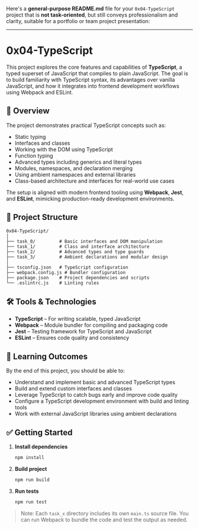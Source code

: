 Here's a **general-purpose README.md** file for your `0x04-TypeScript` project that is **not task-oriented**, but still conveys professionalism and clarity, suitable for a portfolio or team project presentation:

---

# 0x04-TypeScript

This project explores the core features and capabilities of **TypeScript**, a typed superset of JavaScript that compiles to plain JavaScript. The goal is to build familiarity with TypeScript syntax, its advantages over vanilla JavaScript, and how it integrates into frontend development workflows using Webpack and ESLint.

## 📘 Overview

The project demonstrates practical TypeScript concepts such as:

* Static typing
* Interfaces and classes
* Working with the DOM using TypeScript
* Function typing
* Advanced types including generics and literal types
* Modules, namespaces, and declaration merging
* Using ambient namespaces and external libraries
* Class-based architecture and interfaces for real-world use cases

The setup is aligned with modern frontend tooling using **Webpack**, **Jest**, and **ESLint**, mimicking production-ready development environments.

## 🚀 Project Structure

```plaintext
0x04-TypeScript/
│
├── task_0/         # Basic interfaces and DOM manipulation
├── task_1/         # Class and interface architecture
├── task_2/         # Advanced types and type guards
├── task_3/         # Ambient declarations and modular design
│
├── tsconfig.json   # TypeScript configuration
├── webpack.config.js # Bundler configuration
├── package.json    # Project dependencies and scripts
└── .eslintrc.js    # Linting rules
```

## 🛠️ Tools & Technologies

* **TypeScript** – For writing scalable, typed JavaScript
* **Webpack** – Module bundler for compiling and packaging code
* **Jest** – Testing framework for TypeScript and JavaScript
* **ESLint** – Ensures code quality and consistency

## 🧠 Learning Outcomes

By the end of this project, you should be able to:

* Understand and implement basic and advanced TypeScript types
* Build and extend custom interfaces and classes
* Leverage TypeScript to catch bugs early and improve code quality
* Configure a TypeScript development environment with build and linting tools
* Work with external JavaScript libraries using ambient declarations

## ✅ Getting Started

1. **Install dependencies**

   ```bash
   npm install
   ```

2. **Build project**

   ```bash
   npm run build
   ```

3. **Run tests**

   ```bash
   npm run test
   ```

> Note: Each `task_x` directory includes its own `main.ts` source file. You can run Webpack to bundle the code and test the output as needed.
